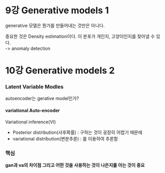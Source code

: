 # 9강 Generative models 1
generative 모델은 뭔가를 만들어내는 것만은 아니다.

중요한 것은 Density estimation이다. 이 분포가 개인지, 고양이인지를 찾아낼 수 있다.   
-> anomaly detection

# 10강 Generative models 2

### Latent Variable Modles
autoencoder는 gerative model인가?

#### variational Auto-encoder
Variational inference(VI)
- Posterior distribution(사후확률) : 구하는 것이 굉장히 어렵기 때문에
- variational distribution(변분추론) : 를 이용하여 추론함

### 핵심
**gan과 va의 차이점 그리고 어떤 것을 사용하는 것이 나은지를 아는 것이 중요**